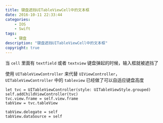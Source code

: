 ```yaml
---
title: 键盘遮挡UITableViewCell中的文本框
date: 2016-10-11 22:33:44
categories:
	- IOS
	- Swift
tags:
	- 键盘
description: "键盘遮挡UITableViewCell中的文本框"
copyright: true
---
```


当 `cell` 里面有 `textfield` 或者 `textview` 键盘弹起的时候，输入框就被遮挡了

使用 `UITableViewController` 来代替 `UIViewController`，`UITableViewController` 中的 `tableview` 已经做了可以自适应键盘高度

```
let tvc = UITableViewController(style: UITableViewStyle.grouped)
self.addChildViewController(tvc)
tvc.view.frame = self.view.frame
tabView = tvc.tableView

tabView.delegate = self
tabView.dataSource = self
```
